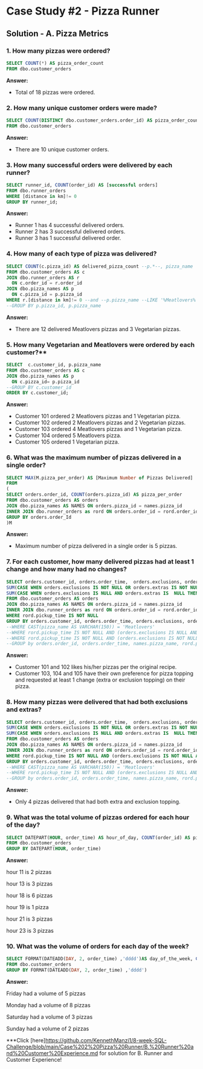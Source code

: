 # Case Study #2 - Pizza Runner

## Solution - A. Pizza Metrics 

### 1. How many pizzas were ordered?

````sql
SELECT COUNT(*) AS pizza_order_count
FROM dbo.customer_orders
````

**Answer:**

- Total of 18 pizzas were ordered.

### 2. How many unique customer orders were made?

````sql
SELECT COUNT(DISTINCT dbo.customer_orders.order_id) AS pizza_order_count
FROM dbo.customer_orders
````

**Answer:**


- There are 10 unique customer orders.

### 3. How many successful orders were delivered by each runner?

````sql
SELECT runner_id, COUNT(order_id) AS [successful orders]
FROM dbo.runner_orders
WHERE [distance in km]!= 0
GROUP BY runner_id;
````

**Answer:**


- Runner 1 has 4 successful delivered orders.
- Runner 2 has 3 successful delivered orders.
- Runner 3 has 1 successful delivered order.

### 4. How many of each type of pizza was delivered?

````sql
SELECT COUNT(c.pizza_id) AS delivered_pizza_count --p.*--, pizza_name
FROM dbo.customer_orders AS c
JOIN dbo.runner_orders AS r
  ON c.order_id = r.order_id
JOIN dbo.pizza_names AS p
  ON c.pizza_id = p.pizza_id
WHERE r.[distance in km]!= 0 --and --p.pizza_name --LIKE '%Meatlovers%'
--GROUP BY p.pizza_id, p.pizza_name
````

**Answer:**


- There are 12 delivered Meatlovers pizzas and 3 Vegetarian pizzas.

### 5. How many Vegetarian and Meatlovers were ordered by each customer?**

````sql
SELECT  c.customer_id, p.pizza_name 
FROM dbo.customer_orders AS c
JOIN dbo.pizza_names AS p
  ON c.pizza_id= p.pizza_id
--GROUP BY c.customer_id
ORDER BY c.customer_id;
````

**Answer:**

- Customer 101 ordered 2 Meatlovers pizzas and 1 Vegetarian pizza.
- Customer 102 ordered 2 Meatlovers pizzas and 2 Vegetarian pizzas.
- Customer 103 ordered 4 Meatlovers pizzas and 1 Vegetarian pizza.
- Customer 104 ordered 5 Meatlovers pizza.
- Customer 105 ordered 1 Vegetarian pizza.

### 6. What was the maximum number of pizzas delivered in a single order?

````sql
SELECT MAX(M.pizza_per_order) AS [Maximum Number of Pizzas Delivered]
FROM
(
SELECT orders.order_id, COUNT(orders.pizza_id) AS pizza_per_order
FROM dbo.customer_orders AS orders
JOIN dbo.pizza_names AS NAMES ON orders.pizza_id = names.pizza_id
INNER JOIN dbo.runner_orders as rord ON orders.order_id = rord.order_id
GROUP BY orders.order_Id
)M
````

**Answer:**


- Maximum number of pizza delivered in a single order is 5 pizzas.

### 7. For each customer, how many delivered pizzas had at least 1 change and how many had no changes?

````sql
SELECT orders.customer_id, orders.order_time,  orders.exclusions, orders.extras, rord.pickup_time, rord.cancellation,
SUM(CASE WHEN orders.exclusions IS NOT NULL OR orders.extras IS NOT NULL THEN 1 ELSE 0 END) AS at_least_1_change,
SUM(CASE WHEN orders.exclusions IS NULL AND orders.extras IS  NULL THEN 1 ELSE 0 END) AS no_change
FROM dbo.customer_orders AS orders
JOIN dbo.pizza_names AS NAMES ON orders.pizza_id = names.pizza_id
INNER JOIN dbo.runner_orders as rord ON orders.order_id = rord.order_id
WHERE rord.pickup_time IS NOT NULL
GROUP BY orders.customer_id, orders.order_time, orders.exclusions, orders.extras, rord.pickup_time, rord.cancellation--, orders.order_time,  orders.exclusions, orders.extras, names.pizza_name, rord.pickup_time, rord.cancellation
--WHERE CAST(pizza_name AS VARCHAR(150)) = 'Meatlovers'
--WHERE rord.pickup_time IS NOT NULL AND (orders.exclusions IS NULL AND orders.extras IS NULL)
--WHERE rord.pickup_time IS NOT NULL AND (orders.exclusions IS NOT NULL AND orders.extras IS NOT NULL)
--GROUP by orders.order_id, orders.order_time, names.pizza_name, rord.pickup_time

````

**Answer:**

- Customer 101 and 102 likes his/her pizzas per the original recipe.
- Customer 103, 104 and 105 have their own preference for pizza topping and requested at least 1 change (extra or exclusion topping) on their pizza.

### 8. How many pizzas were delivered that had both exclusions and extras?

````sql
SELECT orders.customer_id, orders.order_time,  orders.exclusions, orders.extras, rord.pickup_time, rord.cancellation,
SUM(CASE WHEN orders.exclusions IS NOT NULL OR orders.extras IS NOT NULL THEN 1 ELSE 0 END) AS at_least_1_change,
SUM(CASE WHEN orders.exclusions IS NULL AND orders.extras IS  NULL THEN 1 ELSE 0 END) AS no_change
FROM dbo.customer_orders AS orders
JOIN dbo.pizza_names AS NAMES ON orders.pizza_id = names.pizza_id
INNER JOIN dbo.runner_orders as rord ON orders.order_id = rord.order_id
WHERE rord.pickup_time IS NOT NULL AND (orders.exclusions IS NOT NULL AND orders.extras IS NOT NULL)
GROUP BY orders.customer_id, orders.order_time, orders.exclusions, orders.extras, rord.pickup_time, rord.cancellation--, orders.order_time,  orders.exclusions, orders.extras, names.pizza_name, rord.pickup_time, rord.cancellation
--WHERE CAST(pizza_name AS VARCHAR(150)) = 'Meatlovers'
--WHERE rord.pickup_time IS NOT NULL AND (orders.exclusions IS NULL AND orders.extras IS NULL)
--GROUP by orders.order_id, orders.order_time, names.pizza_name, rord.pickup_time


````

**Answer:**

- Only 4 pizzas delivered that had both extra and exclusion topping. 

### 9. What was the total volume of pizzas ordered for each hour of the day?

````sql
SELECT DATEPART(HOUR, order_time) AS hour_of_day, COUNT(order_id) AS pizza_count
FROM dbo.customer_orders
GROUP BY DATEPART(HOUR, order_time) 
````

**Answer:**

 hour 11 is 2 pizzas
 
 hour 13 is 3 pizzas
 
 hour 18 is 6 pizzas
 
 hour 19 is 1 pizza
 
 hour 21 is 3 pizzas
 
 hour 23 is 3 pizzas
 

### 10. What was the volume of orders for each day of the week?

````sql
SELECT FORMAT(DATEADD(DAY, 2, order_time) ,'dddd')AS day_of_the_week, COUNT(order_id) AS pizza_count
FROM dbo.customer_orders
GROUP BY FORMAT(DATEADD(DAY, 2, order_time) ,'dddd')
````

**Answer:**


Friday had a volume of 5 pizzas

Monday had a volume of 8 pizzas

Saturday had a volume of 3 pizzas

Sunday had a volume of 2 pizzas


***Click [here]https://github.com/KennethManzi1/8-week-SQL-Challenge/blob/main/Case%202%20Pizza%20Runner/B.%20Runner%20and%20Customer%20Experience.md for solution for B. Runner and Customer Experience!

